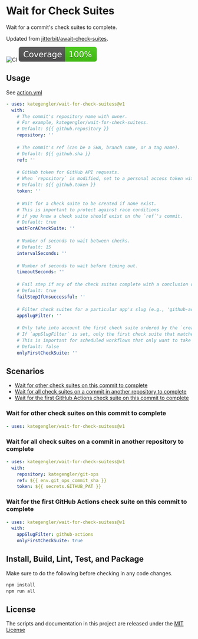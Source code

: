 # Wait for Check Suites

Wait for a commit's check suites to complete.

Updated from
[jitterbit/await-check-suites](https://github.com/jitterbit/await-check-suites).

![CI](https://github.com/actions/kategengler/wait-for-check-suitess/workflows/ci.yml/badge.svg)
[![Coverage](./badges/coverage.svg)](./badges/coverage.svg)

## Usage

See [action.yml](action.yml)

```yaml
- uses: kategengler/wait-for-check-suitess@v1
  with:
    # The commit's repository name with owner.
    # For example, kategengler/wait-for-check-suitess.
    # Default: ${{ github.repository }}
    repository: ''

    # The commit's ref (can be a SHA, branch name, or a tag name).
    # Default: ${{ github.sha }}
    ref: ''

    # GitHub token for GitHub API requests.
    # When `repository` is modified, set to a personal access token with access to `repository`.
    # Default: ${{ github.token }}
    token: ''

    # Wait for a check suite to be created if none exist.
    # This is important to protect against race conditions
    # if you know a check suite should exist on the `ref`'s commit.
    # Default: true
    waitForACheckSuite: ''

    # Number of seconds to wait between checks.
    # Default: 15
    intervalSeconds: ''

    # Number of seconds to wait before timing out.
    timeoutSeconds: ''

    # Fail step if any of the check suites complete with a conclusion other than 'success'.
    # Default: true
    failStepIfUnsuccessful: ''

    # Filter check suites for a particular app's slug (e.g., 'github-actions').
    appSlugFilter: ''

    # Only take into account the first check suite ordered by the `created_at` timestamp.
    # If `appSlugFilter` is set, only the first check suite that matches the app's slug is taken into account.
    # This is important for scheduled workflows that only want to take into account pushed workflows.
    # Default: false
    onlyFirstCheckSuite: ''
```

## Scenarios

- [Wait for other check suites on this commit to complete](#wait-for-other-check-suites-on-this-commit-to-complete)
- [Wait for all check suites on a commit in another repository to complete](#wait-for-all-check-suites-on-a-commit-in-another-repository-to-complete)
- [Wait for the first GitHub Actions check suite on this commit to complete](#wait-for-the-first-github-actions-check-suite-on-this-commit-to-complete)

### Wait for other check suites on this commit to complete

```yaml
- uses: kategengler/wait-for-check-suitess@v1
```

### Wait for all check suites on a commit in another repository to complete

```yaml
- uses: kategengler/wait-for-check-suitess@v1
  with:
    repository: kategengler/git-ops
    ref: ${{ env.git_ops_commit_sha }}
    token: ${{ secrets.GITHUB_PAT }}
```

### Wait for the first GitHub Actions check suite on this commit to complete

```yaml
- uses: kategengler/wait-for-check-suitess@v1
  with:
    appSlugFilter: github-actions
    onlyFirstCheckSuite: true
```

## Install, Build, Lint, Test, and Package

Make sure to do the following before checking in any code changes.

```bash
npm install
npm run all
```

## License

The scripts and documentation in this project are released under the
[MIT License](LICENSE)
